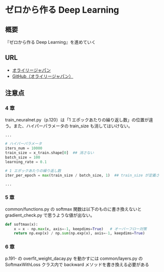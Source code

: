 # ゼロから作る Deep Learning

## 概要

『ゼロから作る Deep Learning』を進めていく

## URL

- [オライリージャパン](https://www.oreilly.co.jp/books/9784873117584/)
- [GitHub（オライリージャパン）](https://github.com/oreilly-japan/deep-learning-from-scratch)

## 注意点

### 4 章

train_neuralnet.py（p.120）は「1 エポックあたりの繰り返し数」の位置が違う。また、ハイパーパラメータの train_size も消してはいけない。

``` python
...

# ハイパーパラメータ
iters_num = 10000
train_size = x_train.shape[0]  ## 消さない
batch_size = 100
learning_rate = 0.1

# 1 エポックあたりの繰り返し数
iter_per_epoch = max(train_size / batch_size, 1)  ## train_size が定義された後に記述

...
```

### 5 章

common/functions.py の softmax 関数は以下のものに書き換えないと gradient_check.py で思うような値が出ない。

``` python
def softmax(x):
    x = x - np.max(x, axis=-1, keepdims=True)   # オーバーフロー対策
    return np.exp(x) / np.sum(np.exp(x), axis=-1, keepdims=True)
```

### 6 章

p.191- の overfit_weight_dacay.py を動かすには common/layers.py の SoftmaxWithLoss クラス内で backward メソッドを書き換える必要がある
